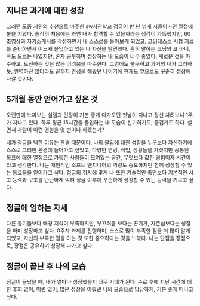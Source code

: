 ## 지나온 과거에 대한 성찰

그러던 도중 지인의 추천으로 마주한 sw사관학교 정글이 반 년 넘게 시들어가던 열정에 불을 지폈다.
솔직히 처음에는 과연 내가 합격할 수 있을까라는 생각이 가득했지만, 60초영상과 자기소개서를 작성하면서 내 스스로를 돌아보게 되었고, 코딩테스트 시험 자료를 준비하면서 어느새 몰입하고 있는 나 자신을 발견했다. 흔히 말하는 코딩의 코 아니, ㅋ도 모르는 나였지만, 혼자 공부하며 성장하는 내 모습이 너무 좋았다. 새로운 것을 마주하고, 도전하는 것은 많은 어려움을 마주한다.
그럼에도 불구하고 과거의 내가 그러하듯, 완벽하진 않더라도 끝까지 완성을 해왔던 나이기에 현재도 앞으로도 꾸준히 성장해 나갈 것이다.

## 5개월 동안 얻어가고 싶은 것

오랜만에 느껴보는 설렘과 긴장이 기분 좋게 다가오던 첫날이 지나고 정신 차려보니 1주가 지나고 있다. 하루 평균 15시간을 몰입하는 내 모습이 신기하기도, 즐겁기도 하다. 살면서 사람이 이런 경험을 몇 번이나 하겠는가? 

내가 정글을 택한 이유는 환경 때문이다.
나의 몰입에 대한 성장을 누구보다 자신하기에 스스로 그러한 환경에 들어가고 싶었고, 다양한 연령, 직업, 상황들을 가졌지만 공통된 목표에 대한 열정으로 가득한 사람들이 모여있는 공간, 무엇보다 값진 경험이자 시간이라고 생각한다.
나는 개인적인 소프트 엔지니어의 역량도 중요하지만 함께 성장할 수 있는 동료들을 얻어가고 싶다.
정글의 취지에 맞게 나 또한 기술적인 측면보다 기본적인 사고 능력과 구조를 탄탄하게 익혀 정글 이후에 꾸준하게 성장할 수 있는 능력을 기르고 싶다.

## 정글에 임하는 자세

다른 동기들보다 배경 지식이 부족하지만, 부끄러움 보다는 끈기가, 자존심보다는 성찰을 하며 성장하고 싶다. 0주차 과제를 진행하며, 스스로 많이 부족한 점을 더 많이 알게 되었고, 자신의 부족한 점을 아는 것 또한 중요하다는 것을 느꼈다.
나는 단점을 장점으로, 장점은 공유하며 성장해 나가고 싶다.

## 정글이 끝난 후 나의 모습

정글이 끝났을 때, 내가 얼마나 성장했을지 너무 기대가 된다. 수료 후에 지난 시간에 대한 후회 없이, 미련 없이, 많은 성장을 이뤄낸 나의 모습으로 당당하게, 기분 좋게 떠나고 싶다.